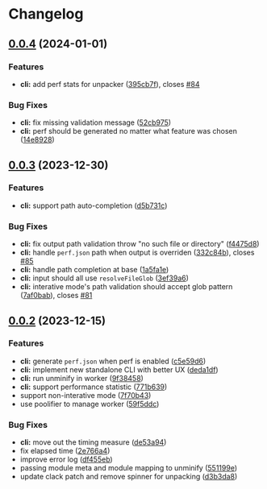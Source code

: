 # Changelog

## [0.0.4](https://github.com/pionxzh/wakaru/compare/cli-v0.0.3...cli-v0.0.4) (2024-01-01)


### Features

* **cli:** add perf stats for unpacker ([395cb7f](https://github.com/pionxzh/wakaru/commit/395cb7f9d0b47ecf67a9c23d715028eedbd16348)), closes [#84](https://github.com/pionxzh/wakaru/issues/84)


### Bug Fixes

* **cli:** fix missing validation message ([52cb975](https://github.com/pionxzh/wakaru/commit/52cb975784b03438ed5831f2bf5a52ea67939aac))
* **cli:** perf should be generated no matter what feature was chosen ([14e8928](https://github.com/pionxzh/wakaru/commit/14e8928795b0cbd73f79352e244d34f5c6a9336a))

## [0.0.3](https://github.com/pionxzh/wakaru/compare/cli-v0.0.2...cli-v0.0.3) (2023-12-30)


### Features

* **cli:** support path auto-completion ([d5b731c](https://github.com/pionxzh/wakaru/commit/d5b731cb9fba2941ac4e74035c5d3e00dbfe2c4e))


### Bug Fixes

* **cli:** fix output path validation throw "no such file or directory" ([f4475d8](https://github.com/pionxzh/wakaru/commit/f4475d865aab57d13b0d6d9683fe60c229393849))
* **cli:** handle `perf.json` path when output is overriden ([332c84b](https://github.com/pionxzh/wakaru/commit/332c84ba641cac2c2a08540a6098accb9be28f92)), closes [#85](https://github.com/pionxzh/wakaru/issues/85)
* **cli:** handle path completion at base ([1a5fa1e](https://github.com/pionxzh/wakaru/commit/1a5fa1efa727660cbad57dcf09f7dbe8654447d0))
* **cli:** input should all use `resolveFileGlob` ([3ef39a6](https://github.com/pionxzh/wakaru/commit/3ef39a6aa8dfe1d5e2c03b0965824528ac17c869))
* **cli:** interative mode's path validation should accept glob pattern ([7af0bab](https://github.com/pionxzh/wakaru/commit/7af0bab5f66e4004b3951f24c92478da54a40ca8)), closes [#81](https://github.com/pionxzh/wakaru/issues/81)

## [0.0.2](https://github.com/pionxzh/wakaru/compare/cli-v0.0.1...cli-v0.0.2) (2023-12-15)


### Features

* **cli:** generate `perf.json` when perf is enabled ([c5e59d6](https://github.com/pionxzh/wakaru/commit/c5e59d6d32d585b73f8da92adfc0d591bb50d24f))
* **cli:** implement new standalone CLI with better UX ([deda1df](https://github.com/pionxzh/wakaru/commit/deda1df1c2894c7e9b2b443c01033d366eec549c))
* **cli:** run unminify in worker ([9f38458](https://github.com/pionxzh/wakaru/commit/9f38458b198a48ad6fec95c7ede1c9ff41f283d8))
* **cli:** support performance statistic ([771b639](https://github.com/pionxzh/wakaru/commit/771b639f8147666dee984c5c196d746db5a896b3))
* support non-interative mode ([7f70b43](https://github.com/pionxzh/wakaru/commit/7f70b43f1c4365476c4a4ec2aa77a86652052a2d))
* use poolifier to manage worker ([59f5ddc](https://github.com/pionxzh/wakaru/commit/59f5ddc61d2b0e7f7b59beadcb8c57887777cbf4))


### Bug Fixes

* **cli:** move out the timing measure ([de53a94](https://github.com/pionxzh/wakaru/commit/de53a94219d0c54cdf1d3fc8ddfe5c31aaace618))
* fix elapsed time ([2e766a4](https://github.com/pionxzh/wakaru/commit/2e766a4daa0985585a947d1824bc4c269fca703d))
* improve error log ([df455eb](https://github.com/pionxzh/wakaru/commit/df455eb5fc4186d0d57d7ae5d676a8b45407ad64))
* passing module meta and module mapping to unminify ([551199e](https://github.com/pionxzh/wakaru/commit/551199e52ff10f8a21770b51023fc0d4f7db574f))
* update clack patch and remove spinner for unpacking ([d3b3da8](https://github.com/pionxzh/wakaru/commit/d3b3da871398062684da4d80cd372ffef706b421))
